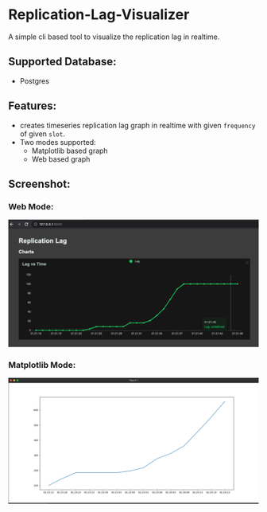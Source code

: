 # Replication-Lag-Visualizer

A simple cli based tool to visualize the replication lag in realtime.

## Supported Database:
- Postgres

## Features:
- creates timeseries replication lag graph in realtime with given `frequency` of given `slot`.
- Two modes supported:
    - Matplotlib based graph
    - Web based graph

## Screenshot:
### Web Mode:
![alt text](img/web.png)

### Matplotlib Mode:
![alt text](img/matplotlib.png)
